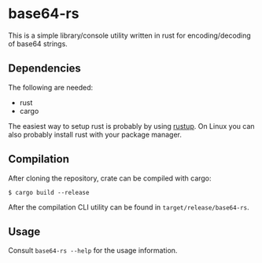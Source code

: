 # base64-rs
This is a simple library/console utility written in rust for encoding/decoding of base64 strings.
## Dependencies
The following are needed:
* rust
* cargo

The easiest way to setup rust is probably by using [rustup](https://rustup.rs/). On Linux you can also probably install rust with your package manager.
## Compilation
After cloning the repository, crate can be compiled with cargo:
```
$ cargo build --release
```
After the compilation CLI utility can be found in `target/release/base64-rs`.
## Usage
Consult `base64-rs --help` for the usage information.
